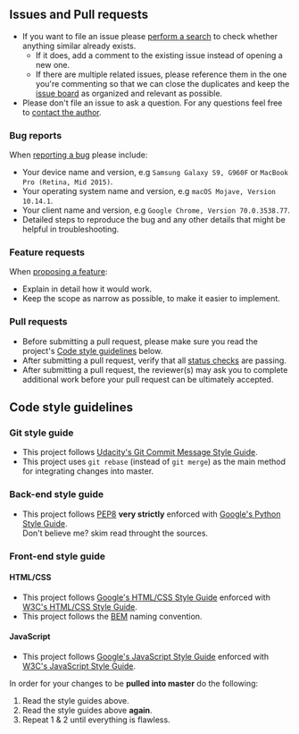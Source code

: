 ## Issues and Pull requests
- If you want to file an issue please [perform a search](https://github.com/mariusmucenicu/knowlift/issues) to check whether anything similar already exists.
  - If it does, add a comment to the existing issue instead of opening a new one.
  - If there are multiple related issues, please reference them in the one you're commenting so that we can close the duplicates and keep the [issue board](https://github.com/mariusmucenicu/knowlift/issues) as organized and relevant as possible.
- Please don't file an issue to ask a question. For any questions feel free to <a href="mailto:marius_mucenicu@yahoo.com">contact the author</a>.

### Bug reports
When [reporting a bug](https://github.com/mariusmucenicu/knowlift/issues) please include:
- Your device name and version, e.g `Samsung Galaxy S9, G960F` or `MacBook Pro (Retina, Mid 2015)`.
- Your operating system name and version, e.g `macOS Mojave, Version 10.14.1`.
- Your client name and version, e.g `Google Chrome, Version 70.0.3538.77`.
- Detailed steps to reproduce the bug and any other details that might be helpful in troubleshooting.

### Feature requests
When [proposing a feature](https://github.com/mariusmucenicu/knowlift/issues):
- Explain in detail how it would work.
- Keep the scope as narrow as possible, to make it easier to implement.

### Pull requests
- Before submitting a pull request, please make sure you read the project's [Code style guidelines](https://github.com/mariusmucenicu/knowlift/blob/master/docs/CONTRIBUTING.md#code-style-guidelines) below.
- After submitting a pull request, verify that all [status checks](https://help.github.com/articles/about-status-checks/) are passing.
- After submitting a pull request, the reviewer(s) may ask you to complete additional work before your pull request can be ultimately accepted.

## Code style guidelines

### Git style guide
+ This project follows [Udacity's Git Commit Message Style Guide](https://udacity.github.io/git-styleguide/).
+ This project uses `git rebase` (instead of `git merge`) as the main method for integrating changes into master.

### Back-end style guide
+ This project follows [PEP8](https://www.python.org/dev/peps/pep-0008/) **very strictly** enforced with [Google's Python Style Guide](https://github.com/google/styleguide/blob/gh-pages/pyguide.md).  
Don't believe me? skim read throught the sources.

### Front-end style guide

#### HTML/CSS
+ This project follows [Google's HTML/CSS Style Guide](https://google.github.io/styleguide/htmlcssguide.html) enforced with [W3C's HTML/CSS Style Guide](https://www.w3schools.com/html/html5_syntax.asp).
+ This project follows the [BEM](http://getbem.com/) naming convention.

#### JavaScript
+ This project follows [Google's JavaScript Style Guide](https://google.github.io/styleguide/jsguide.html) enforced with [W3C's JavaScript Style Guide](https://www.w3schools.com/js/js_conventions.asp).

In order for your changes to be **pulled into master** do the following:
1. Read the style guides above.
2. Read the style guides above **again**.
3. Repeat 1 & 2 until everything is flawless.
